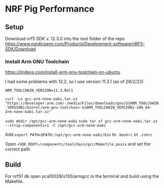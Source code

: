 # NRF Pig Performance

## Setup

Download nrf5 SDK v. 12.3.0 into the root folder of the repo
https://www.nordicsemi.com/Products/Development-software/nRF5-SDK/Download

### Install Arm GNU Toolchain

https://lindevs.com/install-arm-gnu-toolchain-on-ubuntu

I had some problems with 12.2, so I use version 11.3.1 (as of 28/2/23)

`ARM_TOOLCHAIN_VERSION=11.3.Rel1`

`curl -Lo gcc-arm-none-eabi.tar.xz "https://developer.arm.com/-/media/Files/downloads/gnu/${ARM_TOOLCHAIN_VERSION}/binrel/arm-gnu-toolchain-${ARM_TOOLCHAIN_VERSION}-x86_64-arm-none-eabi.tar.xz"`

`sudo mkdir /opt/gcc-arm-none-eabi`
`sudo tar xf gcc-arm-none-eabi.tar.xz --strip-components=1 -C /opt/gcc-arm-none-eabi`

Add `export PATH=$PATH:/opt/gcc-arm-none-eabi/bin` to `.bashrc` or `.zshrc`

Open `<SDK_ROOT>/components/toolchain/gcc/Makefile.posix` and set the correct path

## Build

For nrf51 dk open pca10028/s130/armgcc in the terminal and build using the Makefile.
